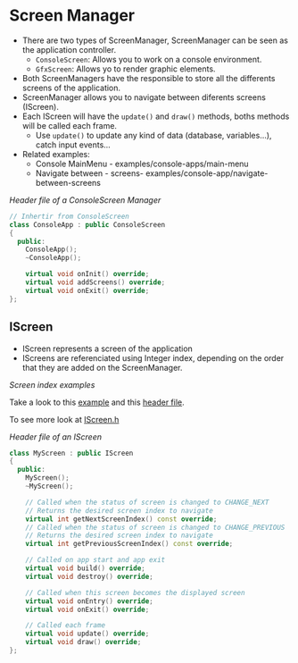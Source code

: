# Screen Manager

- There are two types of ScreenManager, ScreenManager can be seen as the application controller.
  - ``ConsoleScreen``: Allows you to work on a console environment.
  - ``GfxScreen``: Allows yo to render graphic elements.
- Both ScreenManagers have the responsible to store all the differents screens of the application.
- ScreenManager allows you to navigate between diferents screens (IScreen). 
- Each IScreen will have the ``update()`` and ``draw()`` methods, boths methods will be called each frame.
  - Use ``update()`` to update any kind of data (database, variables...), catch input events...
- Related examples:
  - Console MainMenu - examples/console-apps/main-menu
  - Navigate between - screens- examples/console-app/navigate-between-screens

*Header file of a ConsoleScreen Manager*

```cpp
// Inhertir from ConsoleScreen
class ConsoleApp : public ConsoleScreen
{
  public:
    ConsoleApp();
    ~ConsoleApp();

    virtual void onInit() override;
    virtual void addScreens() override;
    virtual void onExit() override;
};
```
## IScreen

- IScreen represents a screen of the application
- IScreens are referenciated using Integer index, depending on the order that they are added on the ScreenManager.

*Screen index examples*

Take a look to this [example](examples/console-apps/main-menu/src/ConsoleApp.cpp) and this [header file](examples/console-apps/main-menu/include/ScreenIndex.h).

To see more look at [IScreen.h](include/screen-manager/IScreen.h)

*Header file of an IScreen*
```cpp
class MyScreen : public IScreen
{
  public:
    MyScreen();
    ~MyScreen();

    // Called when the status of screen is changed to CHANGE_NEXT
    // Returns the desired screen index to navigate
    virtual int getNextScreenIndex() const override;
    // Called when the status of screen is changed to CHANGE_PREVIOUS
    // Returns the desired screen index to navigate
    virtual int getPreviousScreenIndex() const override;

    // Called on app start and app exit
    virtual void build() override;
    virtual void destroy() override;

    // Called when this screen becomes the displayed screen
    virtual void onEntry() override;
    virtual void onExit() override;

    // Called each frame
    virtual void update() override;
    virtual void draw() override;
};
```